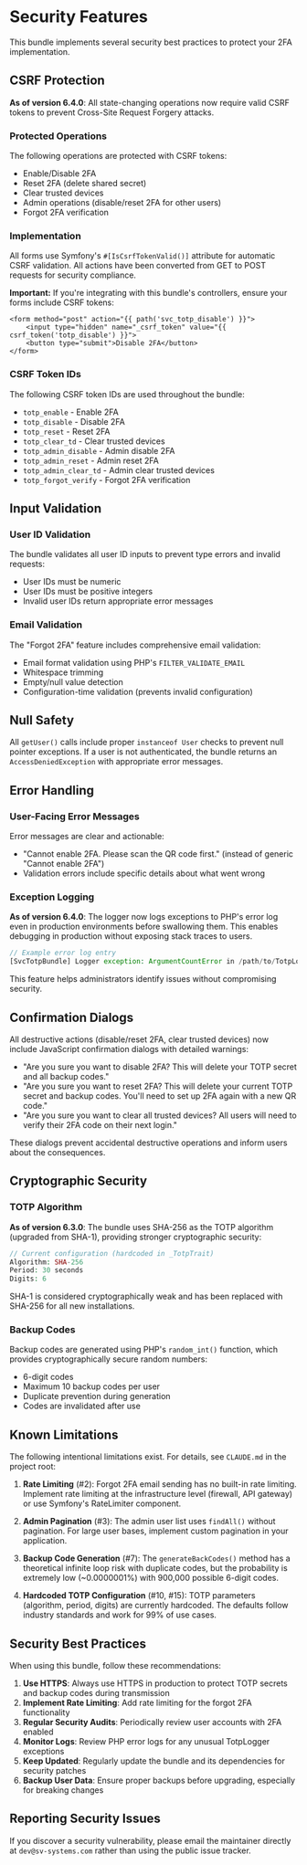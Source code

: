 # Security Features

This bundle implements several security best practices to protect your 2FA implementation.

## CSRF Protection

**As of version 6.4.0**: All state-changing operations now require valid CSRF tokens to prevent Cross-Site Request Forgery attacks.

### Protected Operations

The following operations are protected with CSRF tokens:
- Enable/Disable 2FA
- Reset 2FA (delete shared secret)
- Clear trusted devices
- Admin operations (disable/reset 2FA for other users)
- Forgot 2FA verification

### Implementation

All forms use Symfony's `#[IsCsrfTokenValid()]` attribute for automatic CSRF validation. All actions have been converted from GET to POST requests for security compliance.

**Important:** If you're integrating with this bundle's controllers, ensure your forms include CSRF tokens:

```twig
<form method="post" action="{{ path('svc_totp_disable') }}">
    <input type="hidden" name="_csrf_token" value="{{ csrf_token('totp_disable') }}">
    <button type="submit">Disable 2FA</button>
</form>
```

### CSRF Token IDs

The following CSRF token IDs are used throughout the bundle:
- `totp_enable` - Enable 2FA
- `totp_disable` - Disable 2FA
- `totp_reset` - Reset 2FA
- `totp_clear_td` - Clear trusted devices
- `totp_admin_disable` - Admin disable 2FA
- `totp_admin_reset` - Admin reset 2FA
- `totp_admin_clear_td` - Admin clear trusted devices
- `totp_forgot_verify` - Forgot 2FA verification

## Input Validation

### User ID Validation

The bundle validates all user ID inputs to prevent type errors and invalid requests:
- User IDs must be numeric
- User IDs must be positive integers
- Invalid user IDs return appropriate error messages

### Email Validation

The "Forgot 2FA" feature includes comprehensive email validation:
- Email format validation using PHP's `FILTER_VALIDATE_EMAIL`
- Whitespace trimming
- Empty/null value detection
- Configuration-time validation (prevents invalid configuration)

## Null Safety

All `getUser()` calls include proper `instanceof User` checks to prevent null pointer exceptions. If a user is not authenticated, the bundle returns an `AccessDeniedException` with appropriate error messages.

## Error Handling

### User-Facing Error Messages

Error messages are clear and actionable:
- "Cannot enable 2FA. Please scan the QR code first." (instead of generic "Cannot enable 2FA")
- Validation errors include specific details about what went wrong

### Exception Logging

**As of version 6.4.0**: The logger now logs exceptions to PHP's error log even in production environments before swallowing them. This enables debugging in production without exposing stack traces to users.

```php
// Example error log entry
[SvcTotpBundle] Logger exception: ArgumentCountError in /path/to/TotpLogger.php:28 - Message: Too few arguments
```

This feature helps administrators identify issues without compromising security.

## Confirmation Dialogs

All destructive actions (disable/reset 2FA, clear trusted devices) now include JavaScript confirmation dialogs with detailed warnings:

- "Are you sure you want to disable 2FA? This will delete your TOTP secret and all backup codes."
- "Are you sure you want to reset 2FA? This will delete your current TOTP secret and backup codes. You'll need to set up 2FA again with a new QR code."
- "Are you sure you want to clear all trusted devices? All users will need to verify their 2FA code on their next login."

These dialogs prevent accidental destructive operations and inform users about the consequences.

## Cryptographic Security

### TOTP Algorithm

**As of version 6.3.0**: The bundle uses SHA-256 as the TOTP algorithm (upgraded from SHA-1), providing stronger cryptographic security:

```php
// Current configuration (hardcoded in _TotpTrait)
Algorithm: SHA-256
Period: 30 seconds
Digits: 6
```

SHA-1 is considered cryptographically weak and has been replaced with SHA-256 for all new installations.

### Backup Codes

Backup codes are generated using PHP's `random_int()` function, which provides cryptographically secure random numbers:
- 6-digit codes
- Maximum 10 backup codes per user
- Duplicate prevention during generation
- Codes are invalidated after use

## Known Limitations

The following intentional limitations exist. For details, see `CLAUDE.md` in the project root:

1. **Rate Limiting** (#2): Forgot 2FA email sending has no built-in rate limiting. Implement rate limiting at the infrastructure level (firewall, API gateway) or use Symfony's RateLimiter component.

2. **Admin Pagination** (#3): The admin user list uses `findAll()` without pagination. For large user bases, implement custom pagination in your application.

3. **Backup Code Generation** (#7): The `generateBackCodes()` method has a theoretical infinite loop risk with duplicate codes, but the probability is extremely low (~0.0000001%) with 900,000 possible 6-digit codes.

4. **Hardcoded TOTP Configuration** (#10, #15): TOTP parameters (algorithm, period, digits) are currently hardcoded. The defaults follow industry standards and work for 99% of use cases.

## Security Best Practices

When using this bundle, follow these recommendations:

1. **Use HTTPS**: Always use HTTPS in production to protect TOTP secrets and backup codes during transmission
2. **Implement Rate Limiting**: Add rate limiting for the forgot 2FA functionality
3. **Regular Security Audits**: Periodically review user accounts with 2FA enabled
4. **Monitor Logs**: Review PHP error logs for any unusual TotpLogger exceptions
5. **Keep Updated**: Regularly update the bundle and its dependencies for security patches
6. **Backup User Data**: Ensure proper backups before upgrading, especially for breaking changes

## Reporting Security Issues

If you discover a security vulnerability, please email the maintainer directly at `dev@sv-systems.com` rather than using the public issue tracker.
